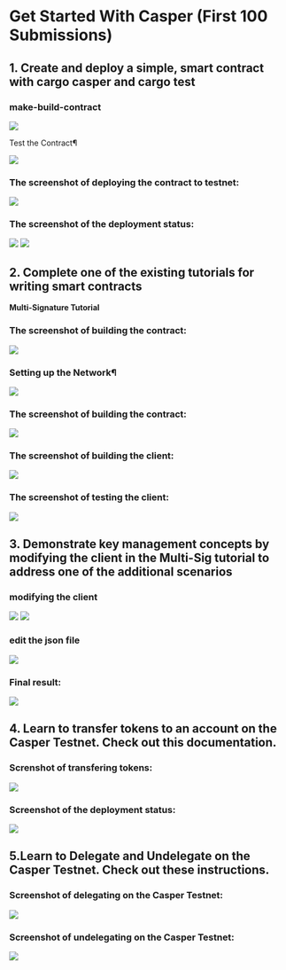 # Get Started With Casper (First 100 Submissions)


## 1. Create and deploy a simple, smart contract with cargo casper and cargo test


### make-build-contract


![](1.png)

Test the Contract¶

![](1-2.png)


### The screenshot of deploying the contract to testnet:


![](1-3.png)




### The screenshot of the deployment status:




![](1-4.png)
![](1-5.png)
## 2. Complete one of the existing tutorials for writing smart contracts

<b>Multi-Signature Tutorial</b>

### The screenshot of building the contract:



![](2-1.png)
### Setting up the Network¶


![](2-3.png)
### The screenshot of building the contract:



![](2-4.png)
### The screenshot of building the client:


![](2-5.png)
### The screenshot of testing the client:


![](2-6.png)

## 3. Demonstrate key management concepts by modifying the client in the Multi-Sig tutorial to address one of the additional scenarios

### modifying the client
![](3.png)
![](3-0.png)
### edit the json file
![](3-1.png)
### Final result:

![](3-2.png)

## 4. Learn to transfer tokens to an account on the Casper Testnet. Check out this documentation.
### Screnshot of transfering tokens:


![](4-1.png)
### Screenshot of the deployment status:


![](4-2.png)

## 5.Learn to Delegate and Undelegate on the Casper Testnet. Check out these instructions.
### Screenshot of delegating on the Casper Testnet:


![](5-1.png)
### Screenshot of undelegating on the Casper Testnet:


![](5-2.png)

